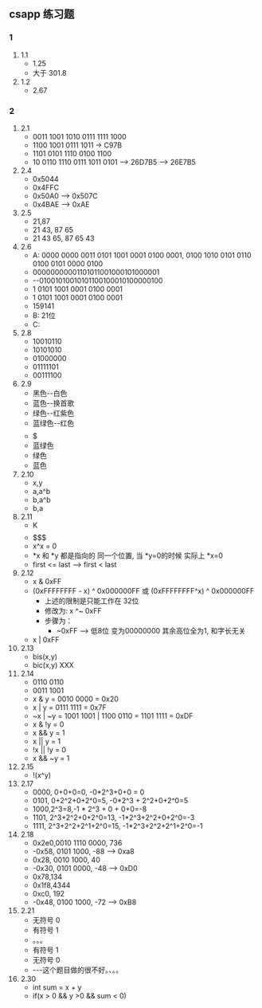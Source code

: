 ## csapp 练习题

### 1
1. 1.1
   - 1.25
   - 大于 301.8
2. 1.2
   - 2.67

### 2
1. 2.1
   - 0011 1001 1010 0111 1111 1000
   - 1100 1001 0111 1011 -> C97B
   - 1101 0101 1110 0100 1100
   - 10 0110 1110 0111 1011 0101 --> 26D7B5 --> 26E7B5
2. 2.4
   - 0x5044
   - 0x4FFC
   - 0x50A0 --> 0x507C
   - 0x4BAE --> 0xAE
3. 2.5
   - 21,87
   - 21 43, 87 65
   - 21 43 65, 87 65 43
4. 2.6
   - A: 0000 0000 0011 0101 1001 0001 0100 0001, 0100 1010 0101 0110 0100 0101 0000 0100
   - 00000000001101011001000101000001
   - --01001010010101100100010100000100
   - 1 0101 1001 0001 0100 0001
   - 1 0101 1001 0001 0100 0001
   - 159141
   - B: 21位
   - C: 
5. 2.8
   - 10010110
   - 10101010
   - 01000000
   - 01111101
   - 00111100
6. 2.9
   - 黑色--白色
   - 蓝色--换首歌
   - 绿色--红紫色
   - 蓝绿色--红色
   - $$$$$$$$$$$$$$$$$$$$$
   - 蓝绿色
   - 绿色
   - 蓝色
7. 2.10
   - x,y
   - a,a^b
   - b,a^b
   - b,a
8. 2.11
   - K
   - $$$$$$$$$$$
   - x^x = 0
   - *x 和 *y 都是指向的 同一个位置, 当 \*y=0的时候 实际上 \*x=0
   - first <= last --> first < last
9. 2.12
   - x & 0xFF
   - (0xFFFFFFFF - x) ^ 0x000000FF 或 (0xFFFFFFFF^x) ^ 0x000000FF
     - 上述的限制是只能工作在 32位
     - 修改为: x ^~ 0xFF
     - 步骤为：
       - ~0xFF --> 低8位 变为00000000 其余高位全为1, 和字长无关
   - x | 0xFF
10. 2.13
    - bis(x,y)
    - bic(x,y) XXX
11. 2.14
    - 0110 0110
    - 0011 1001
    - x & y = 0010 0000 = 0x20
    - x | y = 0111 1111 = 0x7F
    - ~x | ~y = 1001 1001 | 1100 0110 = 1101 1111 = 0xDF
    - x & !y = 0
    - x && y = 1
    - x || y = 1
    - !x || !y = 0
    - x && ~y = 1
12. 2.15
    - !(x^y)
13. 2.17
    - 0000, 0+0+0=0, -0*2^3+0+0 = 0
    - 0101, 0+2^2+0+2^0=5, -0*2^3 + 2^2+0+2^0=5
    - 1000,2^3=8,-1 * 2^3 + 0 + 0+0=-8
    - 1101, 2^3+2^2+0+2^0=13, -1*2^3+2^2+0+2^0=-3
    - 1111, 2^3+2^2+2^1+2^0=15, -1*2^3+2^2+2^1+2^0=-1
14. 2.18
    - 0x2e0,0010 1110 0000, 736
    - -0x58, 0101 1000, -88 --> 0xa8
    - 0x28, 0010 1000, 40
    - -0x30, 0101 0000, -48 --> 0xD0
    - 0x78,134
    - 0x1f8,4344
    - 0xc0, 192
    - -0x48, 0100 1000, -72 --> 0xB8
15. 2.21
    - 无符号 0
    - 有符号 1
    - 。。。
    - 有符号 1
    - 无符号 0
    - ---这个题目做的很不好。、。。
16. 2.30
    - int sum = x + y
    - if(x > 0 && y >0 && sum < 0)